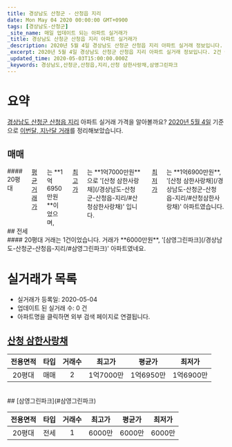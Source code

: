 ```yaml
---
title: 경상남도 산청군 - 산청읍 지리
date: Mon May 04 2020 00:00:00 GMT+0900
tags: [경상남도-산청군]
_site_name: 매일 업데이트 되는 아파트 실거래가
_title: 경상남도 산청군 산청읍 지리 아파트 실거래가
_description: 2020년 5월 4일 경상남도 산청군 산청읍 지리 아파트 실거래 정보입니다. 2건 아파트 정보가 있습니다.
_excerpt: 2020년 5월 4일 경상남도 산청군 산청읍 지리 아파트 실거래 정보입니다. 2건 아파트 정보가 있습니다.
_updated_time: 2020-05-03T15:00:00.000Z
_keywords: 경상남도,산청군,산청읍,지리,산청 삼한사랑채,삼영그린파크
---
```





# 요약
<ins>경상남도 산청군 산청읍 지리</ins> 아파트 실거래 가격을 알아볼까요? <ins>2020년 5월 4일</ins> 기준으로 <ins>이번달, 지난달 거래</ins>를 정리해보았습니다.

## 매매
<div class="container">
<div class="twelve columns" markdown="1">
#### 20평대
<ins>평균 거래가</ins>는 **1억6950만원**이었으며, <ins>최고가</ins>는 **1억7000만원**으로 '[산청 삼한사랑채](/경상남도-산청군-산청읍-지리/#산청삼한사랑채)' 입니다. <ins>최저가</ins>는 **1억6900만원**, '[산청 삼한사랑채](/경상남도-산청군-산청읍-지리/#산청삼한사랑채)' 아파트였습니다.
</div>
</div>
## 전세
<div class="container">
<div class="twelve columns" markdown="1">
#### 20평대
거래는 1건이었습니다. 거래가 **6000만원**, '[삼영그린파크](/경상남도-산청군-산청읍-지리/#삼영그린파크)' 아파트였네요.
</div>
</div>



# 실거래가 목록
- 실거래가 등록일: 2020-05-04
- 업데이트 된 실거래 수: 0 건
- 아파트명을 클릭하면 외부 검색 페이지로 연결됩니다.

## [산청 삼한사랑채](#산청삼한사랑채)

|전용면적|타입|거래수|최고가|평균가|최저가|
|:---:|:---:|:---:|:---:|:---:|:---:|
|20평대|<span class="deal-type-1">매매</span>|2|1억7000만|1억6950만|1억6900만|

<br/>
## [삼영그린파크](#삼영그린파크)

|전용면적|타입|거래수|최고가|평균가|최저가|
|:---:|:---:|:---:|:---:|:---:|:---:|
|20평대|<span class="deal-type-2">전세</span>|1|6000만|6000만|6000만|

<br/>



